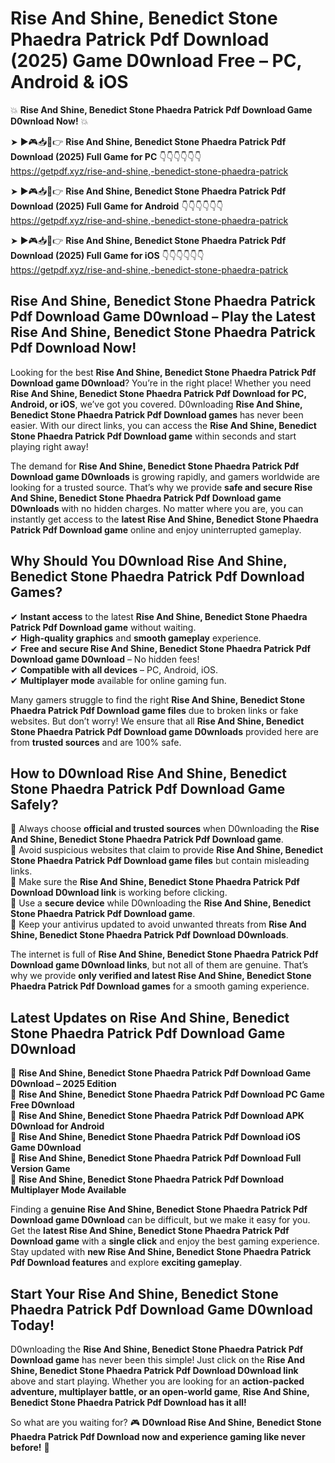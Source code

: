 # Rise And Shine, Benedict Stone Phaedra Patrick Pdf Download (2025) Game D0wnload Free – PC, Android & iOS

💥 **Rise And Shine, Benedict Stone Phaedra Patrick Pdf Download Game D0wnload Now!** 💥  

➤ ►🎮📥📱👉 **Rise And Shine, Benedict Stone Phaedra Patrick Pdf Download (2025) Full Game for PC** 👇👇👇👇👇👇  
https://getpdf.xyz/rise-and-shine,-benedict-stone-phaedra-patrick  

➤ ►🎮📥📱👉 **Rise And Shine, Benedict Stone Phaedra Patrick Pdf Download (2025) Full Game for Android** 👇👇👇👇👇👇  
https://getpdf.xyz/rise-and-shine,-benedict-stone-phaedra-patrick  

➤ ►🎮📥📱👉 **Rise And Shine, Benedict Stone Phaedra Patrick Pdf Download (2025) Full Game for iOS** 👇👇👇👇👇👇  
https://getpdf.xyz/rise-and-shine,-benedict-stone-phaedra-patrick  

## Rise And Shine, Benedict Stone Phaedra Patrick Pdf Download Game D0wnload – Play the Latest Rise And Shine, Benedict Stone Phaedra Patrick Pdf Download Now!

Looking for the best **Rise And Shine, Benedict Stone Phaedra Patrick Pdf Download game D0wnload**? You’re in the right place! Whether you need **Rise And Shine, Benedict Stone Phaedra Patrick Pdf Download for PC, Android, or iOS**, we’ve got you covered. D0wnloading **Rise And Shine, Benedict Stone Phaedra Patrick Pdf Download games** has never been easier. With our direct links, you can access the **Rise And Shine, Benedict Stone Phaedra Patrick Pdf Download game** within seconds and start playing right away!  

The demand for **Rise And Shine, Benedict Stone Phaedra Patrick Pdf Download game D0wnloads** is growing rapidly, and gamers worldwide are looking for a trusted source. That’s why we provide **safe and secure Rise And Shine, Benedict Stone Phaedra Patrick Pdf Download game D0wnloads** with no hidden charges. No matter where you are, you can instantly get access to the **latest Rise And Shine, Benedict Stone Phaedra Patrick Pdf Download game** online and enjoy uninterrupted gameplay.  

## **Why Should You D0wnload Rise And Shine, Benedict Stone Phaedra Patrick Pdf Download Games?**  

✔ **Instant access** to the latest **Rise And Shine, Benedict Stone Phaedra Patrick Pdf Download game** without waiting.  
✔ **High-quality graphics** and **smooth gameplay** experience.  
✔ **Free and secure Rise And Shine, Benedict Stone Phaedra Patrick Pdf Download game D0wnload** – No hidden fees!  
✔ **Compatible with all devices** – PC, Android, iOS.  
✔ **Multiplayer mode** available for online gaming fun.  

Many gamers struggle to find the right **Rise And Shine, Benedict Stone Phaedra Patrick Pdf Download game files** due to broken links or fake websites. But don’t worry! We ensure that all **Rise And Shine, Benedict Stone Phaedra Patrick Pdf Download game D0wnloads** provided here are from **trusted sources** and are 100% safe.  

## **How to D0wnload Rise And Shine, Benedict Stone Phaedra Patrick Pdf Download Game Safely?**  

📌 Always choose **official and trusted sources** when D0wnloading the **Rise And Shine, Benedict Stone Phaedra Patrick Pdf Download game**.  
📌 Avoid suspicious websites that claim to provide **Rise And Shine, Benedict Stone Phaedra Patrick Pdf Download game files** but contain misleading links.  
📌 Make sure the **Rise And Shine, Benedict Stone Phaedra Patrick Pdf Download D0wnload link** is working before clicking.  
📌 Use a **secure device** while D0wnloading the **Rise And Shine, Benedict Stone Phaedra Patrick Pdf Download game**.  
📌 Keep your antivirus updated to avoid unwanted threats from **Rise And Shine, Benedict Stone Phaedra Patrick Pdf Download D0wnloads**.  

The internet is full of **Rise And Shine, Benedict Stone Phaedra Patrick Pdf Download game D0wnload links**, but not all of them are genuine. That’s why we provide **only verified and latest Rise And Shine, Benedict Stone Phaedra Patrick Pdf Download games** for a smooth gaming experience.  

## **Latest Updates on Rise And Shine, Benedict Stone Phaedra Patrick Pdf Download Game D0wnload**  

🔹 **Rise And Shine, Benedict Stone Phaedra Patrick Pdf Download Game D0wnload – 2025 Edition**  
🔹 **Rise And Shine, Benedict Stone Phaedra Patrick Pdf Download PC Game Free D0wnload**  
🔹 **Rise And Shine, Benedict Stone Phaedra Patrick Pdf Download APK D0wnload for Android**  
🔹 **Rise And Shine, Benedict Stone Phaedra Patrick Pdf Download iOS Game D0wnload**  
🔹 **Rise And Shine, Benedict Stone Phaedra Patrick Pdf Download Full Version Game**  
🔹 **Rise And Shine, Benedict Stone Phaedra Patrick Pdf Download Multiplayer Mode Available**  

Finding a **genuine Rise And Shine, Benedict Stone Phaedra Patrick Pdf Download game D0wnload** can be difficult, but we make it easy for you. Get the **latest Rise And Shine, Benedict Stone Phaedra Patrick Pdf Download game** with a **single click** and enjoy the best gaming experience. Stay updated with **new Rise And Shine, Benedict Stone Phaedra Patrick Pdf Download features** and explore **exciting gameplay**.  

## **Start Your Rise And Shine, Benedict Stone Phaedra Patrick Pdf Download Game D0wnload Today!**  

D0wnloading the **Rise And Shine, Benedict Stone Phaedra Patrick Pdf Download game** has never been this simple! Just click on the **Rise And Shine, Benedict Stone Phaedra Patrick Pdf Download D0wnload link** above and start playing. Whether you are looking for an **action-packed adventure, multiplayer battle, or an open-world game**, **Rise And Shine, Benedict Stone Phaedra Patrick Pdf Download has it all!**  

So what are you waiting for? 🎮 **D0wnload Rise And Shine, Benedict Stone Phaedra Patrick Pdf Download now and experience gaming like never before!** 🚀  
